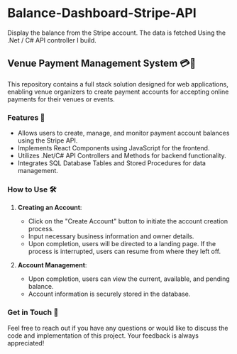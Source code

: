 # Balance-Dashboard-Stripe-API

Display the balance from the Stripe account. The data is fetched Using the .Net / C# API controller I build.

## Venue Payment Management System 💳🏢

This repository contains a full stack solution designed for web applications, enabling venue organizers to create payment accounts for accepting online payments for their venues or events.

### Features 🚀

- Allows users to create, manage, and monitor payment account balances using the Stripe API.
- Implements React Components using JavaScript for the frontend.
- Utilizes .Net/C# API Controllers and Methods for backend functionality.
- Integrates SQL Database Tables and Stored Procedures for data management.

### How to Use 🛠️

1. **Creating an Account**:

   - Click on the "Create Account" button to initiate the account creation process.
   - Input necessary business information and owner details.
   - Upon completion, users will be directed to a landing page. If the process is interrupted, users can resume from where they left off.

2. **Account Management**:
   - Upon completion, users can view the current, available, and pending balance.
   - Account information is securely stored in the database.

### Get in Touch 📧

Feel free to reach out if you have any questions or would like to discuss the code and implementation of this project. Your feedback is always appreciated!

